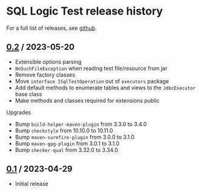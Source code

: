 <!--
{% comment %}
Copyright 2022 VMware, Inc.
SPDX-License-Identifier: MIT

Permission is hereby granted, free of charge, to any person obtaining a copy
of this software and associated documentation files (the "Software"), to deal
in the Software without restriction, including without limitation the rights
to use, copy, modify, merge, publish, distribute, sublicense, and/or sell
copies of the Software, and to permit persons to whom the Software is
furnished to do so, subject to the following conditions:

The above copyright notice and this permission notice shall be included in all
copies or substantial portions of the Software.

THE SOFTWARE IS PROVIDED "AS IS", WITHOUT WARRANTY OF ANY KIND, EXPRESS OR
IMPLIED, INCLUDING BUT NOT LIMITED TO THE WARRANTIES OF MERCHANTABILITY,
FITNESS FOR A PARTICULAR PURPOSE AND NONINFRINGEMENT. IN NO EVENT SHALL THE
AUTHORS OR COPYRIGHT HOLDERS BE LIABLE FOR ANY CLAIM, DAMAGES OR OTHER
LIABILITY, WHETHER IN AN ACTION OF CONTRACT, TORT OR OTHERWISE, ARISING FROM,
OUT OF OR IN CONNECTION WITH THE SOFTWARE OR THE USE OR OTHER DEALINGS IN THE
SOFTWARE.
{% endcomment %}
-->
# SQL Logic Test release history

For a full list of releases, see <a href="https://github.com/hydromatic/sql-logic-test/releases">github</a>.

## <a href="https://github.com/hydromatic/sql-logic-test/releases/tag/sql-logic-test-0.2">0.2</a> / 2023-05-20

* Extensible options parsing
* `NoSuchFileException` when reading test file/resource from jar
* Remove factory classes
* Move `interface ISqlTestOperation` out of `executors` package
* Add default methods to enumerate tables and views to the `JdbcExecutor` base
  class
* Make methods and classes required for extensions public

Upgrades

* Bump `build-helper-maven-plugin` from 3.3.0 to 3.4.0
* Bump `checkstyle` from 10.10.0 to 10.11.0
* Bump `maven-surefire-plugin` from 3.0.0 to 3.1.0
* Bump `maven-gpg-plugin` from 3.0.1 to 3.1.0
* Bump `checker-qual` from 3.32.0 to 3.34.0

## <a href="https://github.com/hydromatic/sql-logic-test/releases/tag/sql-logic-test-0.1">0.1</a> / 2023-04-29

* Initial release
